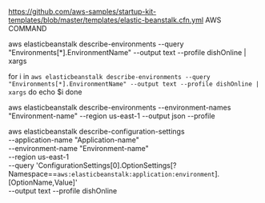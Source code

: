 https://github.com/aws-samples/startup-kit-templates/blob/master/templates/elastic-beanstalk.cfn.yml
AWS COMMAND

aws elasticbeanstalk describe-environments --query "Environments[*].EnvironmentName" --output text --profile dishOnline | xargs

for i in `aws elasticbeanstalk describe-environments --query "Environments[*].EnvironmentName" --output text --profile dishOnline | xargs`
do
echo $i
done

aws elasticbeanstalk describe-environments --environment-names "Environment-name" --region us-east-1 --output json --profile <profile name>

aws elasticbeanstalk describe-configuration-settings \
  --application-name "Application-name" \
  --environment-name "Environment-name" \
  --region us-east-1 \
  --query 'ConfigurationSettings[0].OptionSettings[?Namespace==`aws:elasticbeanstalk:application:environment`].[OptionName,Value]' \
  --output text --profile dishOnline
